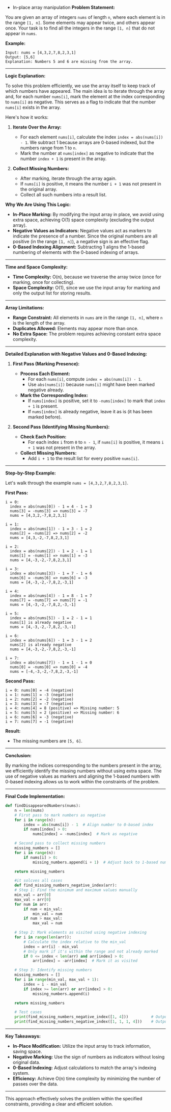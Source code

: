 

   - In-place array manipulation
**Problem Statement:**

You are given an array of integers `nums` of length `n`, where each element is in the range `[1, n]`. Some elements may appear twice, and others appear once. Your task is to find all the integers in the range `[1, n]` that do not appear in `nums`.

**Example:**

```plaintext
Input: nums = [4,3,2,7,8,2,3,1]
Output: [5,6]
Explanation: Numbers 5 and 6 are missing from the array.
```

---

**Logic Explanation:**

To solve this problem efficiently, we use the array itself to keep track of which numbers have appeared. The main idea is to iterate through the array and, for each number `nums[i]`, mark the element at the index corresponding to `nums[i]` as negative. This serves as a flag to indicate that the number `nums[i]` exists in the array.

Here's how it works:

1. **Iterate Over the Array:**

   - For each element `nums[i]`, calculate the index `index = abs(nums[i]) - 1`. We subtract 1 because arrays are 0-based indexed, but the numbers range from 1 to `n`.
   - Mark the number at `nums[index]` as negative to indicate that the number `index + 1` is present in the array.

2. **Collect Missing Numbers:**

   - After marking, iterate through the array again.
   - If `nums[i]` is positive, it means the number `i + 1` was not present in the original array.
   - Collect all such numbers into a result list.

**Why We Are Using This Logic:**

- **In-Place Marking:** By modifying the input array in place, we avoid using extra space, achieving O(1) space complexity (excluding the output array).
- **Negative Values as Indicators:** Negative values act as markers to indicate the presence of a number. Since the original numbers are all positive (in the range `[1, n]`), a negative sign is an effective flag.
- **0-Based Indexing Alignment:** Subtracting 1 aligns the 1-based numbering of elements with the 0-based indexing of arrays.

---

**Time and Space Complexity:**

- **Time Complexity:** O(n), because we traverse the array twice (once for marking, once for collecting).
- **Space Complexity:** O(1), since we use the input array for marking and only the output list for storing results.

---

**Array Limitations:**

- **Range Constraint:** All elements in `nums` are in the range `[1, n]`, where `n` is the length of the array.
- **Duplicates Allowed:** Elements may appear more than once.
- **No Extra Space:** The problem requires achieving constant extra space complexity.

---

**Detailed Explanation with Negative Values and 0-Based Indexing:**

1. **First Pass (Marking Presence):**

   - **Process Each Element:**
     - For each `nums[i]`, compute `index = abs(nums[i]) - 1`.
     - Use `abs(nums[i])` because `nums[i]` might have been marked negative already.
   - **Mark the Corresponding Index:**
     - If `nums[index]` is positive, set it to `-nums[index]` to mark that `index + 1` is present.
     - If `nums[index]` is already negative, leave it as is (it has been marked before).

2. **Second Pass (Identifying Missing Numbers):**

   - **Check Each Position:**
     - For each index `i` from `0` to `n - 1`, if `nums[i]` is positive, it means `i + 1` was not present in the array.
   - **Collect Missing Numbers:**
     - Add `i + 1` to the result list for every positive `nums[i]`.

---

**Step-by-Step Example:**

Let's walk through the example `nums = [4,3,2,7,8,2,3,1]`.

**First Pass:**

```plaintext
i = 0:
  index = abs(nums[0]) - 1 = 4 - 1 = 3
  nums[3] = -nums[3] => nums[3] = -7
  nums = [4,3,2,-7,8,2,3,1]

i = 1:
  index = abs(nums[1]) - 1 = 3 - 1 = 2
  nums[2] = -nums[2] => nums[2] = -2
  nums = [4,3,-2,-7,8,2,3,1]

i = 2:
  index = abs(nums[2]) - 1 = 2 - 1 = 1
  nums[1] = -nums[1] => nums[1] = -3
  nums = [4,-3,-2,-7,8,2,3,1]

i = 3:
  index = abs(nums[3]) - 1 = 7 - 1 = 6
  nums[6] = -nums[6] => nums[6] = -3
  nums = [4,-3,-2,-7,8,2,-3,1]

i = 4:
  index = abs(nums[4]) - 1 = 8 - 1 = 7
  nums[7] = -nums[7] => nums[7] = -1
  nums = [4,-3,-2,-7,8,2,-3,-1]

i = 5:
  index = abs(nums[5]) - 1 = 2 - 1 = 1
  nums[1] is already negative
  nums = [4,-3,-2,-7,8,2,-3,-1]

i = 6:
  index = abs(nums[6]) - 1 = 3 - 1 = 2
  nums[2] is already negative
  nums = [4,-3,-2,-7,8,2,-3,-1]

i = 7:
  index = abs(nums[7]) - 1 = 1 - 1 = 0
  nums[0] = -nums[0] => nums[0] = -4
  nums = [-4,-3,-2,-7,8,2,-3,-1]
```

**Second Pass:**

```plaintext
i = 0: nums[0] = -4 (negative)
i = 1: nums[1] = -3 (negative)
i = 2: nums[2] = -2 (negative)
i = 3: nums[3] = -7 (negative)
i = 4: nums[4] = 8 (positive) => Missing number: 5
i = 5: nums[5] = 2 (positive) => Missing number: 6
i = 6: nums[6] = -3 (negative)
i = 7: nums[7] = -1 (negative)
```

**Result:**

- The missing numbers are `[5, 6]`.

---

**Conclusion:**

By marking the indices corresponding to the numbers present in the array, we efficiently identify the missing numbers without using extra space. The use of negative values as markers and aligning the 1-based numbers with 0-based indexing allows us to work within the constraints of the problem.

---

**Final Code Implementation:**

```python
def findDisappearedNumbers(nums):
    n = len(nums)
    # First pass to mark numbers as negative
    for i in range(n):
        index = abs(nums[i]) - 1  # Align number to 0-based index
        if nums[index] > 0:
            nums[index] = -nums[index]  # Mark as negative

    # Second pass to collect missing numbers
    missing_numbers = []
    for i in range(n):
        if nums[i] > 0:
            missing_numbers.append(i + 1)  # Adjust back to 1-based numbering

    return missing_numbers

    #it solcves all cases 
    def find_missing_numbers_negative_index(arr):
    # Step 1: Find the minimum and maximum values manually
    min_val = arr[0]
    max_val = arr[0]
    for num in arr:
        if num < min_val:
            min_val = num
        if num > max_val:
            max_val = num

    # Step 2: Mark elements as visited using negative indexing
    for i in range(len(arr)):
        # Calculate the index relative to the min_val
        index = arr[i] - min_val
        # Only mark if it's within the range and not already marked
        if 0 <= index < len(arr) and arr[index] > 0:
            arr[index] = -arr[index]  # Mark it as visited

    # Step 3: Identify missing numbers
    missing_numbers = []
    for i in range(min_val, max_val + 1):
        index = i - min_val
        if index >= len(arr) or arr[index] > 0:
            missing_numbers.append(i)

    return missing_numbers

    # Test cases
    print(find_missing_numbers_negative_index([1, 4]))          # Output: [2, 3]
    print(find_missing_numbers_negative_index([1, 1, 1, 4]))    # Output: [2, 3]

```

---

**Key Takeaways:**

- **In-Place Modification:** Utilize the input array to track information, saving space.
- **Negative Marking:** Use the sign of numbers as indicators without losing original data.
- **0-Based Indexing:** Adjust calculations to match the array's indexing system.
- **Efficiency:** Achieve O(n) time complexity by minimizing the number of passes over the data.

---

This approach effectively solves the problem within the specified constraints, providing a clear and efficient solution.
